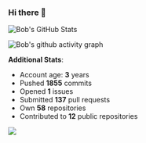 ### Hi there 👋

![Bob's GitHub Stats](https://github-readme-stats.vercel.app/api?username=Bobthesoftwaredeveloper&show_icons=true&count_private=true&theme=react&hide=stars,prs,issues,contribs)

![Bob's github activity graph](https://github-readme-activity-graph-c.herokuapp.com/graph?username=BobTheSoftwareDeveloper&theme=react-dark)

**Additional Stats**:
- Account age: **3** years
- Pushed **1855** commits
- Opened **1** issues
- Submitted **137** pull requests
- Own **58** repositories
- Contributed to **12** public repositories

![](https://komarev.com/ghpvc/?username=BobTheSoftwareDeveloper)
